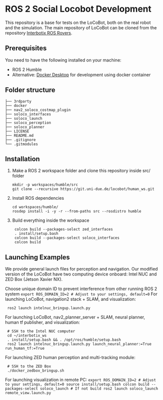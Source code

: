# ROS 2 Social Locobot Development

This repository is a base for tests on the LoCoBot, both on the real robot and the simulation. The main repository of LoCoBot can be cloned from the repository [Interbotix ROS Rovers](https://github.com/Interbotix/interbotix_ros_rovers/tree/humble). 

## Prerequisites
You need to have the following installed on your machine:
- ROS 2 Humble
- Alternative: [Docker Desktop](https://www.docker.com/products/docker-desktop) for development using docker container


## Folder structure

    ├── 3rdparty
    ├── docker
    ├── nav2_soloco_costmap_plugin
    ├── soloco_interfaces           
    ├── soloco_launch               
    ├── soloco_perception
    ├── soloco_planner
    ├── LICENSE
    ├── README.md
    ├── .gitignore
    └── .gitmodules


## Installation
1. Make a ROS 2 workspace folder and clone this repository inside src/ folder
    ```
    mkdir -p workspaces/humble/src
    git clone --recursive https://git.uni-due.de/locobot/human_ws.git
    ```
2. Install ROS dependencies
    ```
    cd workspaces/humble/
    rosdep install -i -y -r --from-paths src --rosdistro humble
    ```
3. Build everything inside the workspace
   ```
    colcon build --packages-select zed_interfaces
    . install/setup.bash
    colcon build --packages-select soloco_interfaces
    colcon build
   ```

## Launching Examples
We provide general launch files for perception and navigation. Our modified version of the LoCoBot have two computing device onboard: Intel NUC and ZED Box (Jetson Xavier NX).

Choose unique domain ID to prevent interference from other running ROS 2 system
    ```
    export ROS_DOMAIN_ID=2 # Adjust to your settings, default=0
    ```
For launching LoCoBot, navigation2 stack + SLAM, and visualization:
   ```
    ros2 launch intelnuc_bringup.launch.py
   ```
For launching LoCoBot, nav2_planner_server + SLAM, neural planner, human tf publisher, and visualization:
   ```
    # SSH to the Intel NUC computer
    cd ~/interbotix_ws
    . install/setup.bash && . /opt/ros/humble/setup.bash
    ros2 launch intelnuc_bringup.launch.py launch_neural_planner:=True run_human_tf:=True
   ```
For launching ZED human perception and multi-tracking module:
   ```
    # SSH to the ZED Box 
    ./docker_zedbox_bringup.sh
   ```
For launching visualization in remote PC:
    ```
    export ROS_DOMAIN_ID=2 # Adjust to your settings, default=0
    source install/setup.bash
    colcon build --packages-select soloco_launch # If not build
    ros2 launch soloco_launch remote_view.launch.py
    ```
